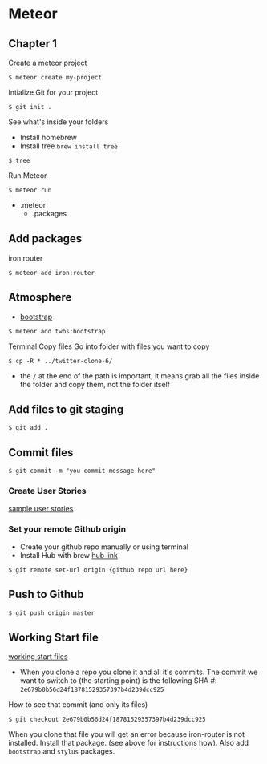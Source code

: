 # Meteor

## Chapter 1
Create a meteor project

```
$ meteor create my-project
```


Intialize Git for your project

```
$ git init .
```

See what's inside your folders

* Install homebrew
* Install tree `brew install tree`

```
$ tree
```

Run Meteor

```
$ meteor run
```

* .meteor
    - .packages

## Add packages

iron router

```
$ meteor add iron:router
```

## Atmosphere
* [bootstrap](https://github.com/twbs/bootstrap)

```
$ meteor add twbs:bootstrap
```

Terminal Copy files
Go into folder with files you want to copy

```
$ cp -R * ../twitter-clone-6/
```

* the `/` at the end of the path is important, it means grab all the files inside the folder and copy them, not the folder itself

## Add files to git staging

```
$ git add .
```

## Commit files

```
$ git commit -m "you commit message here"
```

### Create User Stories

[sample user stories](https://github.com/meteorclub/twitter-clone-class-6/issues?q=is%3Aissue+is%3Aclosed)

### Set your remote Github origin
* Create your github repo manually or using terminal
* Install Hub with brew [hub link](https://hub.github.com/)

```
$ git remote set-url origin {github repo url here}
```

## Push to Github

```
$ git push origin master
```

## Working Start file
[working start files](https://github.com/meteorclub/twitter-clone-class-6/tree/2e679b0b56d24f18781529357397b4d239dcc925)

* When you clone a repo you clone it and all it's commits. The commit we want to switch to (the starting point) is the following SHA #:
`2e679b0b56d24f18781529357397b4d239dcc925`

How to see that commit (and only its files)

```
$ git checkout 2e679b0b56d24f18781529357397b4d239dcc925
```

When you clone that file you will get an error because iron-router is not installed. Install that package. (see above for instructions how). Also add `bootstrap` and `stylus` packages.









